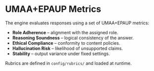 # UMAA+EPAUP Metrics

The engine evaluates responses using a set of UMAA+EPAUP metrics:

- **Role Adherence** – alignment with the assigned role.
- **Reasoning Soundness** – logical consistency of the answer.
- **Ethical Compliance** – conformity to content policies.
- **Hallucination Risk** – likelihood of unsupported claims.
- **Stability** – output variance under fixed settings.

Rubrics are defined in `config/rubrics/` and loaded at runtime.
